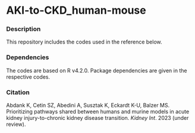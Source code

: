 # AKI-to-CKD_human-mouse

### Description
This repository includes the codes used in the reference below.

### Dependencies
The codes are based on R v4.2.0. Package dependencies are given in the respective codes.

### Citation
Abdank K, Cetin SZ, Abedini A, Susztak K, Eckardt K-U, Balzer MS. Prioritizing pathways shared between humans and murine models in acute kidney injury-to-chronic kidney disease transition. _Kidney Int_. 2023 (under review).
